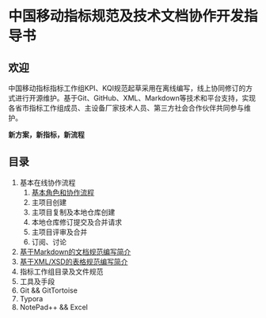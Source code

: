 # 中国移动指标规范及技术文档协作开发指导书 #

## 欢迎 ##

中国移动指标指标工作组KPI、KQI规范起草采用在离线编写，线上协同修订的方式进行开源维护。基于Git、GitHub、XML、Markdown等技术和平台支持，实现各省市指标工作组成员、主设备厂家技术人员、第三方社会合作伙伴共同参与维护。

**新方案，新指标，新流程**


## 目录 ##

1. 基本在线协作流程
   1. [基本角色和协作流程](/docs/base_workflow.md)
   2. 主项目创建
   3. 主项目复制及本地仓库创建
   4. 本地仓库修订提交及合并请求
   5. 主项目评审及合并
   6. 订阅、讨论
2. [基于Markdown的文档规范编写简介](/docs/Markdown_writing.md)
3. [基于XML/XSD的表格规范编写简介](docs/xml_datagrid_writing.md)
4. 指标工作组目录及文件规范
5. 工具及手段
 1. Git && GitTortoise
 2. Typora
 3. NotePad++ && Excel
